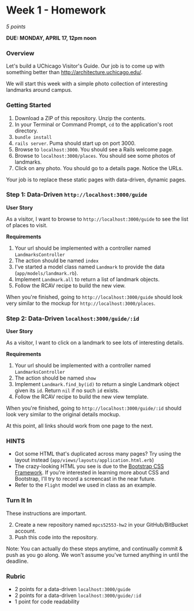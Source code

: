 # Week 1 - Homework

*5 points*

**DUE: MONDAY, APRIL 17, 12pm noon**

### Overview

Let's build a UChicago Visitor's Guide.  Our job is to come up with something better than http://architecture.uchicago.edu/.

We will start this week with a simple photo collection of interesting landmarks around campus.


### Getting Started

1. Download a ZIP of this repository.  Unzip the contents.
2. In your Terminal or Command Prompt, `cd` to the application's root directory.
3. `bundle install`
4. `rails server`.  Puma should start up on port 3000.
5. Browse to `localhost:3000`.  You should see a Rails welcome page.
6. Browse to `localhost:3000/places`.  You should see some photos of landmarks.
7. Click on any photo.  You should go to a details page. Notice the URLs.

Your job is to replace these static pages with data-driven, dynamic pages.



### Step 1: Data-Driven `http://localhost:3000/guide`

**User Story**

As a visitor, I want to browse to `http://localhost:3000/guide` to see the list of places to visit.

**Requirements**

1. Your url should be implemented with a controller named `LandmarksController`
2. The action should be named `index`
3. I've started a model class named `Landmark` to provide the data (`app/models/landmark.rb`).
4. Implement `Landmark.all` to return a list of landmark objects.
5. Follow the RCAV recipe to build the new view.

When you're finished, going to `http://localhost:3000/guide` should look very similar to the mockup for `http://localhost:3000/places`.



### Step 2: Data-Driven `localhost:3000/guide/:id`

**User Story**

As a visitor, I want to click on a landmark to see lots of interesting details.

**Requirements**

1. Your url should be implemented with a controller named `LandmarksController`
2. The action should be named `show`
3. Implement `Landmark.find_by(id)` to return a single Landmark object given its `id`.  Return `nil` if no such `id` exists.
4. Follow the RCAV recipe to build the new view template.

When you're finished, going to `http://localhost:3000/guide/:id` should look very similar to the original details mockup.

At this point, all links should work from one page to the next.

### HINTS

* Got some HTML that's duplicated across many pages?  Try using the layout instead (`app/views/layouts/application.html.erb`)
* The crazy-looking HTML you see is due to the [Bootstrap CSS Framework](https://getbootstrap.com/).  If you're interested in learning more about CSS and Bootstrap, I'll try to record a screencast in the near future.
* Refer to the `Flight` model we used in class as an example.

### Turn It In

These instructions are important.

2. Create a new repository named `mpcs52553-hw2` in your GitHub/BitBucket account.
3. Push this code into the repository.

Note: You can actually do these steps anytime, and continually commit & push as you go along.  We won't assume you've turned anything in until the deadline.

### Rubric

* 2 points for a data-driven `localhost:3000/guide`
* 2 points for a data-driven `localhost:3000/guide/:id`
* 1 point for code readability
